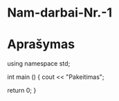 # Nam-darbai-Nr.-1
# Aprašymas

using namespace std;

int main () {
cout << "Pakeitimas"; 

return 0; 
}
